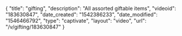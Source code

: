 {
    "title": "gifting",
    "description": "All assorted giftable items",
    "videoid": "183630847",
    "date_created": "1542386233",
    "date_modified": "1546466792",
    "type": "captivate",
    "layout": "video",
    "url": "\/v\/gifting\/183630847"
}